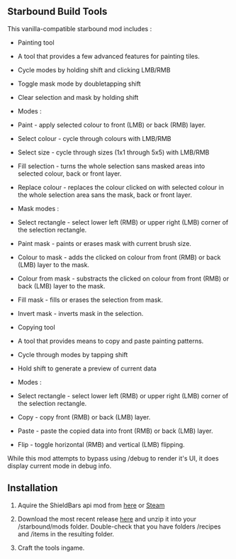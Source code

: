 ## Starbound Build Tools 

This vanilla-compatible starbound mod includes :

* Painting tool
 * A tool that provides a few advanced features for painting tiles.
 * Cycle modes by holding shift and clicking LMB/RMB
 * Toggle mask mode by doubletapping shift
 * Clear selection and mask by holding shift
 * Modes :
  * Paint - apply selected colour to front (LMB) or back (RMB) layer.
  * Select colour - cycle through colours with LMB/RMB
  * Select size - cycle through sizes (1x1 through 5x5) with LMB/RMB
  * Fill selection - turns the whole selection sans masked areas into selected colour, back or front layer.
  * Replace colour - replaces the colour clicked on with selected colour in the whole selection area sans the mask, back or front layer.
 * Mask modes :
  * Select rectangle - select lower left (RMB) or upper right (LMB) corner of the selection rectangle.
  * Paint mask - paints or erases mask with current brush size.
  * Colour to mask - adds the clicked on colour from front (RMB) or back (LMB) layer to the mask.
  * Colour from mask - substracts the clicked on colour from front (RMB) or back (LMB) layer to the mask.
  * Fill mask - fills or erases the selection from mask.
  * Invert mask - inverts mask in the selection.
  
* Copying tool
 * A tool that provides means to copy and paste painting patterns.
 * Cycle through modes by tapping shift
 * Hold shift to generate a preview of current data
 * Modes :
  * Select rectangle - select lower left (RMB) or upper right (LMB) corner of the selection rectangle.
  * Copy - copy front (RMB) or back (LMB) layer.
  * Paste - paste the copied data into front (RMB) or back (LMB) layer.
  * Flip - toggle horizontal (RMB) and vertical (LMB) flipping.

While this mod attempts to bypass using /debug to render it's UI, it does display current mode in debug info.
  
## Installation

1. Aquire the ShieldBars api mod from [here](https://github.com/GTG3000/shieldBars/releases) or [Steam](http://steamcommunity.com/sharedfiles/filedetails/?id=876362250)

2. Download the most recent release [here](https://github.com/GTG3000/Starbound-BuildTools/releases/tag/1) and unzip it into your /starbound/mods folder. Double-check that you have folders /recipes and /items in the resulting folder.

3. Craft the tools ingame.